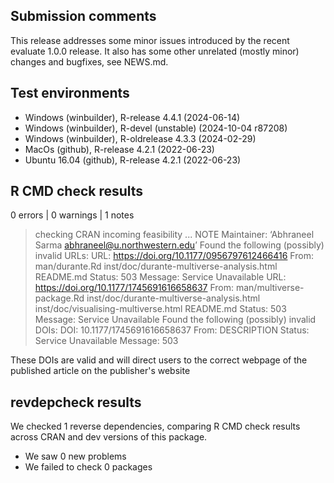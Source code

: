 ## Submission comments
This release addresses some minor issues introduced by the recent evaluate 1.0.0 release. 
It also has some other unrelated (mostly minor) changes and bugfixes, see NEWS.md.

## Test environments
* Windows (winbuilder), R-release 4.4.1 (2024-06-14)
* Windows (winbuilder), R-devel (unstable) (2024-10-04 r87208)
* Windows (winbuilder), R-oldrelease 4.3.3 (2024-02-29)
* MacOs (github), R-release 4.2.1 (2022-06-23)
* Ubuntu 16.04 (github), R-release 4.2.1 (2022-06-23)

## R CMD check results
0 errors | 0 warnings | 1 notes
> checking CRAN incoming feasibility ... NOTE
  Maintainer: ‘Abhraneel Sarma <abhraneel@u.northwestern.edu>’
  Found the following (possibly) invalid URLs:
    URL: https://doi.org/10.1177/0956797612466416
      From: man/durante.Rd
            inst/doc/durante-multiverse-analysis.html
            README.md
      Status: 503
      Message: Service Unavailable
    URL: https://doi.org/10.1177/1745691616658637
      From: man/multiverse-package.Rd
            inst/doc/durante-multiverse-analysis.html
            inst/doc/visualising-multiverse.html
            README.md
      Status: 503
      Message: Service Unavailable
  Found the following (possibly) invalid DOIs:
    DOI: 10.1177/1745691616658637
      From: DESCRIPTION
      Status: Service Unavailable
      Message: 503
      
These DOIs are valid and will direct users to the correct webpage of the published article on the publisher's website


## revdepcheck results

We checked 1 reverse dependencies, comparing R CMD check results across CRAN and dev versions of this package.

 * We saw 0 new problems
 * We failed to check 0 packages

